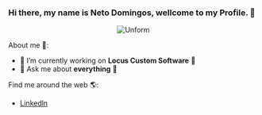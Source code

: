 ### Hi there, my name is Neto Domingos, wellcome to my Profile. 👋

<p align="center">
  <img src="https://user-images.githubusercontent.com/49910898/107430340-c50d7700-6b03-11eb-8074-6ad3185b5da3.png"  alt="Unform" />
</p>


About me 🧐:

- 🔭 I’m currently working on **Locus Custom Software** 🚀
- 💬 Ask me about **everything** 🤩

Find me around the web 🌎:

- [Linkedln](https://www.linkedin.com/in/netodomingos/)
